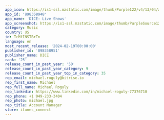 ```yaml
---
app_icon: https://is1-ssl.mzstatic.com/image/thumb/Purple122/v4/13/04/ad/1304adf2-d3cd-ef0f-1bfd-aa2ccb78f1ef/AppIcon-0-0-1x_U007ephone-0-0-85-220.png/1024x1024bb.png
app_id: '898358948'
app_name: 'DICE: Live Shows'
app_screenshot: https://is1-ssl.mzstatic.com/image/thumb/PurpleSource126/v4/d7/bb/82/d7bb8253-67f6-ae37-f553-f8251e8f9899/4ece7f3e-fead-4971-be2f-7dc52a69c5b1_6.5_Inch_01_US.jpg/1242x2688bb.png
category: Music
country: US
id: TcMfINSTBrTn
language: en
most_recent_release: '2024-02-19T00:00:00'
publisher_id: '898358951'
publisher_name: DICE
rank: '25'
release_count_in_past_year: '50'
release_count_in_past_year_category: 9
release_count_in_past_year_top_in_category: 35
rep_email: michael.roguly@bitrise.io
rep_first_name: Michael
rep_full_name: Michael Roguly
rep_linkedin: https://www.linkedin.com/in/michael-roguly-77376710
rep_phone: +1 949-233-3404
rep_photo: michael.jpg
rep_title: Account Manager
store: itunes_connect
---
```

